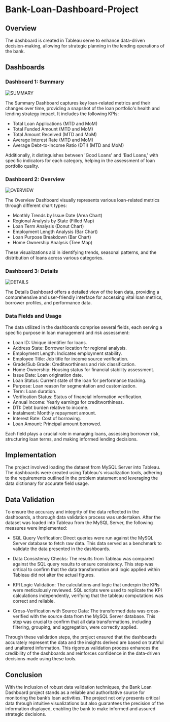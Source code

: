 # Bank-Loan-Dashboard-Project
## Overview
The dashboard is created in Tableau serve to enhance data-driven decision-making, allowing for strategic planning in the lending operations of the bank.

## Dashboards
### Dashboard 1: Summary
![SUMMARY](https://github.com/impvn/BANK-LOAN-DATA-EDA-KPIs-Dashboard/assets/98079170/b6b169cd-e751-4dea-8edf-4d8f83ec3937)

The Summary Dashboard captures key loan-related metrics and their changes over time, providing a snapshot of the loan portfolio's health and lending strategy impact. It includes the following KPIs:

* Total Loan Applications (MTD and MoM)
* Total Funded Amount (MTD and MoM)
* Total Amount Received (MTD and MoM)
* Average Interest Rate (MTD and MoM)
* Average Debt-to-Income Ratio (DTI) (MTD and MoM)

Additionally, it distinguishes between 'Good Loans' and 'Bad Loans,' with specific indicators for each category, helping in the assessment of loan portfolio quality.

### Dashboard 2: Overview
![OVERVIEW](https://github.com/impvn/BANK-LOAN-DATA-EDA-KPIs-Dashboard/assets/98079170/e01ab04d-4a6a-4f88-87cc-52c895c08969)


The Overview Dashboard visually represents various loan-related metrics through different chart types:

* Monthly Trends by Issue Date (Area Chart)
* Regional Analysis by State (Filled Map)
* Loan Term Analysis (Donut Chart)
* Employment Length Analysis (Bar Chart)
* Loan Purpose Breakdown (Bar Chart)
* Home Ownership Analysis (Tree Map)

These visualizations aid in identifying trends, seasonal patterns, and the distribution of loans across various categories.

### Dashboard 3: Details
![DETAILS](https://github.com/impvn/BANK-LOAN-DATA-EDA-KPIs-Dashboard/assets/98079170/a2eecf79-e6d3-4388-9655-fdfc6294659d)

The Details Dashboard offers a detailed view of the loan data, providing a comprehensive and user-friendly interface for accessing vital loan metrics, borrower profiles, and performance data.

### Data Fields and Usage
The data utilized in the dashboards comprise several fields, each serving a specific purpose in loan management and risk assessment:

* Loan ID: Unique identifier for loans.
* Address State: Borrower location for regional analysis.
* Employment Length: Indicates employment stability.
* Employee Title: Job title for income source verification.
* Grade/Sub Grade: Creditworthiness and risk classification.
* Home Ownership: Housing status for financial stability assessment.
* Issue Date: Loan origination date.
* Loan Status: Current state of the loan for performance tracking.
* Purpose: Loan reason for segmentation and customization.
* Term: Loan duration.
* Verification Status: Status of financial information verification.
* Annual Income: Yearly earnings for creditworthiness.
* DTI: Debt burden relative to income.
* Instalment: Monthly repayment amount.
* Interest Rate: Cost of borrowing.
* Loan Amount: Principal amount borrowed.

Each field plays a crucial role in managing loans, assessing borrower risk, structuring loan terms, and making informed lending decisions.

## Implementation
The project involved loading the dataset from MySQL Server into Tableau. The dashboards were created using Tableau's visualization tools, adhering to the requirements outlined in the problem statement and leveraging the data dictionary for accurate field usage.

## Data Validation
To ensure the accuracy and integrity of the data reflected in the dashboards, a thorough data validation process was undertaken. After the dataset was loaded into Tableau from the MySQL Server, the following measures were implemented:

* SQL Query Verification: Direct queries were run against the MySQL Server database to fetch raw data. This data served as a benchmark to validate the data presented in the dashboards.

* Data Consistency Checks: The results from Tableau was compared against the SQL query results to ensure consistency. This step was critical to confirm that the data transformation and logic applied within Tableau did not alter the actual figures.

* KPI Logic Validation: The calculations and logic that underpin the KPIs were meticulously reviewed. SQL scripts were used to replicate the KPI calculations independently, verifying that the tableau computations was correct and reliable.

* Cross-Verification with Source Data: The transformed data was cross-verified with the source data from the MySQL Server database. This step was crucial to confirm that all data transformations, including filtering, grouping, and aggregation, were correctly applied.

Through these validation steps, the project ensured that the dashboards accurately represent the data and the insights derived are based on truthful and unaltered information. This rigorous validation process enhances the credibility of the dashboards and reinforces confidence in the data-driven decisions made using these tools.

## Conclusion
With the inclusion of robust data validation techniques, the Bank Loan Dashboard project stands as a reliable and authoritative source for monitoring the bank’s loan activities. The project not only presents critical data through intuitive visualizations but also guarantees the precision of the information displayed, enabling the bank to make informed and assured strategic decisions.
